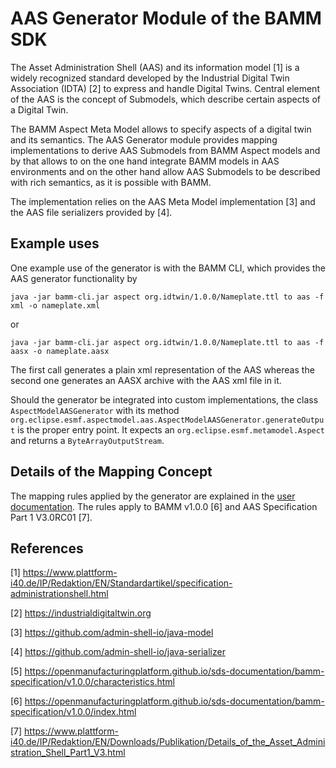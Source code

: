# AAS Generator Module of the BAMM SDK

The Asset Administration Shell (AAS) and its information model [1] is a widely recognized standard developed by the 
Industrial Digital Twin Association (IDTA) [2] to express and handle Digital Twins. Central element of the AAS is 
the concept of Submodels, which describe certain aspects of a Digital Twin.

The BAMM Aspect Meta Model allows to specify aspects of a digital twin and its semantics. 
The AAS Generator module provides mapping implementations to derive AAS Submodels from BAMM Aspect models
and by that allows to on the one hand integrate BAMM models in AAS environments and on the other hand allow 
AAS Submodels to be described with rich semantics, as it is possible with BAMM.

The implementation relies on the AAS Meta Model implementation [3] and the AAS file serializers provided by [4].

## Example uses
One example use of the generator is with the BAMM CLI, which provides the AAS generator functionality by
```
java -jar bamm-cli.jar aspect org.idtwin/1.0.0/Nameplate.ttl to aas -f xml -o nameplate.xml
```
or
```
java -jar bamm-cli.jar aspect org.idtwin/1.0.0/Nameplate.ttl to aas -f aasx -o nameplate.aasx
```
The first call generates a plain xml representation of the AAS whereas the second one generates an AASX archive
with the AAS xml file in it.
 
Should the generator be integrated into custom implementations, the class `AspectModelAASGenerator`
with its method `org.eclipse.esmf.aspectmodel.aas.AspectModelAASGenerator.generateOutput` is the 
proper entry point. It expects an `org.eclipse.esmf.metamodel.Aspect` and returns a 
`ByteArrayOutputStream`.


## Details of the Mapping Concept
The mapping rules applied by the generator are explained in the [user documentation](https://openmanufacturingplatform.github.io/sds-documentation/sds-developer-guide/tooling-guide/java-aspect-tooling.html#details-mapping-aas).
The rules apply to BAMM v1.0.0 [6] and  AAS Specification Part 1 V3.0RC01 [7].


## References
[1] https://www.plattform-i40.de/IP/Redaktion/EN/Standardartikel/specification-administrationshell.html

[2] https://industrialdigitaltwin.org

[3] https://github.com/admin-shell-io/java-model

[4] https://github.com/admin-shell-io/java-serializer

[5] https://openmanufacturingplatform.github.io/sds-documentation/bamm-specification/v1.0.0/characteristics.html

[6] https://openmanufacturingplatform.github.io/sds-documentation/bamm-specification/v1.0.0/index.html

[7] https://www.plattform-i40.de/IP/Redaktion/EN/Downloads/Publikation/Details_of_the_Asset_Administration_Shell_Part1_V3.html
